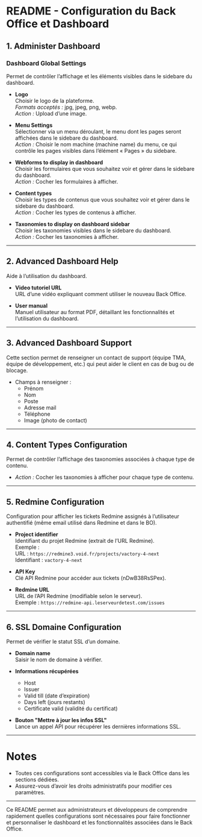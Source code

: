 # README - Configuration du Back Office et Dashboard

## 1. Administer Dashboard

### Dashboard Global Settings
Permet de contrôler l’affichage et les éléments visibles dans le sidebare du dashboard.

- **Logo**  
  Choisir le logo de la plateforme.  
  *Formats acceptés :* jpg, jpeg, png, webp.  
  *Action :* Upload d’une image.

- **Menu Settings**  
  Sélectionner via un menu déroulant, le menu dont les pages seront affichées dans le sidebare du dashboard.  
  *Action :* Choisir le nom machine (machine name) du menu, ce qui contrôle les pages visibles dans l’élément « Pages » du sidebare.

- **Webforms to display in dashboard**  
  Choisir les formulaires que vous souhaitez voir et gérer dans le sidebare du dashboard.  
  *Action :* Cocher les formulaires à afficher.

- **Content types**  
  Choisir les types de contenus que vous souhaitez voir et gérer dans le sidebare du dashboard.  
  *Action :* Cocher les types de contenus à afficher.

- **Taxonomies to display on dashboard sidebar**  
  Choisir les taxonomies visibles dans le sidebare du dashboard.  
  *Action :* Cocher les taxonomies à afficher.

---

## 2. Advanced Dashboard Help

Aide à l’utilisation du dashboard.

- **Video tutoriel URL**  
  URL d’une vidéo expliquant comment utiliser le nouveau Back Office.

- **User manual**  
  Manuel utilisateur au format PDF, détaillant les fonctionnalités et l’utilisation du dashboard.

---

## 3. Advanced Dashboard Support

Cette section permet de renseigner un contact de support (équipe TMA, équipe de développement, etc.) qui peut aider le client en cas de bug ou de blocage.

- Champs à renseigner :  
  - Prénom  
  - Nom  
  - Poste  
  - Adresse mail  
  - Téléphone  
  - Image (photo de contact)

---

## 4. Content Types Configuration

Permet de contrôler l’affichage des taxonomies associées à chaque type de contenu.

- *Action :* Cocher les taxonomies à afficher pour chaque type de contenu.

---

## 5. Redmine Configuration

Configuration pour afficher les tickets Redmine assignés à l’utilisateur authentifié (même email utilisé dans Redmine et dans le BO).

- **Project identifier**  
  Identifiant du projet Redmine (extrait de l’URL Redmine).  
  Exemple :  
  URL : `https://redmine3.void.fr/projects/vactory-4-next`  
  Identifiant : `vactory-4-next`

- **API Key**  
  Clé API Redmine pour accéder aux tickets (nDwB38RsSPex).

- **Redmine URL**  
  URL de l’API Redmine (modifiable selon le serveur).  
  Exemple : `https://redmine-api.leserveurdetest.com/issues`

---

## 6. SSL Domaine Configuration

Permet de vérifier le statut SSL d’un domaine.

- **Domain name**  
  Saisir le nom de domaine à vérifier.

- **Informations récupérées**  
  - Host  
  - Issuer  
  - Valid till (date d’expiration)  
  - Days left (jours restants)  
  - Certificate valid (validité du certificat)

- **Bouton "Mettre à jour les infos SSL"**  
  Lance un appel API pour récupérer les dernières informations SSL.

---

# Notes

- Toutes ces configurations sont accessibles via le Back Office dans les sections dédiées.  
- Assurez-vous d’avoir les droits administratifs pour modifier ces paramètres.

---

Ce README permet aux administrateurs et développeurs de comprendre rapidement quelles configurations sont nécessaires pour faire fonctionner et personnaliser le dashboard et les fonctionnalités associées dans le Back Office.

